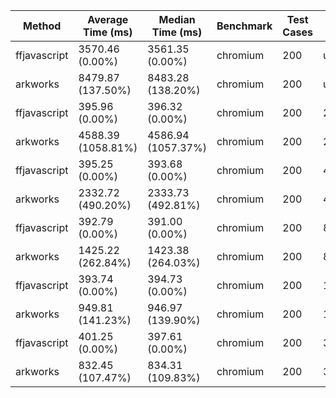 | Method       | Average Time (ms)  | Median Time (ms)   | Benchmark | Test Cases | Threads   | N     |
|--------------|--------------------|--------------------|-----------|------------|-----------|-------|
| ffjavascript | 3570.46 (0.00%)    | 3561.35 (0.00%)    | chromium  | 200        | undefined | 65536 |
| arkworks     | 8479.87 (137.50%)  | 8483.28 (138.20%)  | chromium  | 200        | undefined | 65536 |
| ffjavascript | 395.96 (0.00%)     | 396.32 (0.00%)     | chromium  | 200        | 2         | 65536 |
| arkworks     | 4588.39 (1058.81%) | 4586.94 (1057.37%) | chromium  | 200        | 2         | 65536 |
| ffjavascript | 395.25 (0.00%)     | 393.68 (0.00%)     | chromium  | 200        | 4         | 65536 |
| arkworks     | 2332.72 (490.20%)  | 2333.73 (492.81%)  | chromium  | 200        | 4         | 65536 |
| ffjavascript | 392.79 (0.00%)     | 391.00 (0.00%)     | chromium  | 200        | 8         | 65536 |
| arkworks     | 1425.22 (262.84%)  | 1423.38 (264.03%)  | chromium  | 200        | 8         | 65536 |
| ffjavascript | 393.74 (0.00%)     | 394.73 (0.00%)     | chromium  | 200        | 16        | 65536 |
| arkworks     | 949.81 (141.23%)   | 946.97 (139.90%)   | chromium  | 200        | 16        | 65536 |
| ffjavascript | 401.25 (0.00%)     | 397.61 (0.00%)     | chromium  | 200        | 32        | 65536 |
| arkworks     | 832.45 (107.47%)   | 834.31 (109.83%)   | chromium  | 200        | 32        | 65536 |